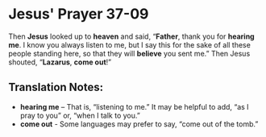 Jesus' Prayer 37-09
=====================


Then **Jesus** looked up to **heaven** and said, “**Father**, thank you
for **hearing me**. I know you always listen to me, but I say this for
the sake of all these people standing here, so that they will **believe**
you sent me.” Then Jesus shouted, “**Lazarus**, **come out**!”

Translation Notes:
------------------

-   **hearing me** – That is, “listening to me.” It may be
helpful to
    add, “as I pray to you” or, “when I talk to you.”
-   **come out** - Some languages may prefer to say, “come out of the
    tomb.”

